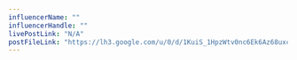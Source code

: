 ```yaml
---
influencerName: ""
influencerHandle: ""
livePostLink: "N/A"
postFileLink: "https://lh3.google.com/u/0/d/1KuiS_1HpzWtv0nc6Ek6Az68uxc0nCFfb"
---
```

